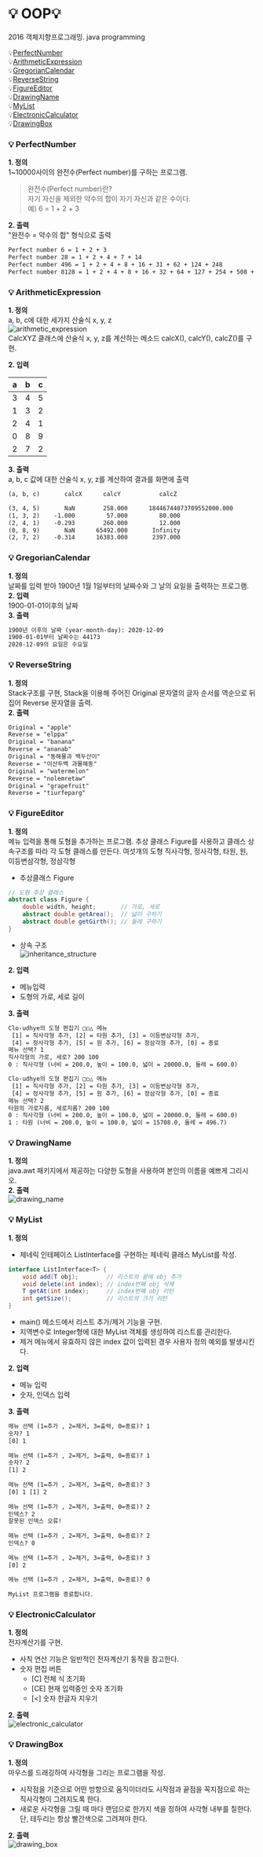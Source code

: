 # :bulb: OOP:bulb:  
2016 객체지향프로그래밍. java programming  

:bulb:[PerfectNumber](#bulb-PerfectNumber)  
:bulb:[ArithmeticExpression](#bulb-ArithmeticExpression )  
:bulb:[GregorianCalendar](#bulb-GregorianCalendar)  
:bulb:[ReverseString](#bulb-ReverseString)  
:bulb:[FigureEditor](#bulb-FigureEditor)  
:bulb:[DrawingName](#bulb-DrawingName)  
:bulb:[MyList](#bulb-MyList)  
:bulb:[ElectronicCalculator](#bulb-ElectronicCalculator)  
:bulb:[DrawingBox](#bulb-DrawingBox)  

### :bulb: PerfectNumber  
**1. 정의**    
1~10000사이의 완전수(Perfect number)를 구하는 프로그램.  
> 완전수(Perfect number)란?  
자기 자신을 제외한 약수의 합이 자기 자신과 같은 수이다.  
예) 6 = 1 + 2 + 3    

**2. 출력**  
"완전수 = 약수의 합" 형식으로 출력    
```HTML
Perfect number 6 = 1 + 2 + 3  
Perfect number 28 = 1 + 2 + 4 + 7 + 14  
Perfect number 496 = 1 + 2 + 4 + 8 + 16 + 31 + 62 + 124 + 248  
Perfect number 8128 = 1 + 2 + 4 + 8 + 16 + 32 + 64 + 127 + 254 + 508 + 1016 + 2032 + 4064
```

### :bulb: ArithmeticExpression  
**1. 정의**    
 a, b, c에 대한 세가지 산술식 x, y, z    
 ![arithmetic_expression](./resource/arithmetic_expression.png)  
 CalcXYZ 클래스에 산술식 x, y, z를 계산하는 메소드 calcX(), calcY(), calcZ()를 구현.    

**2. 입력**  

a | b | c
---|---|---
3 | 4 | 5
1 | 3 | 2
2 | 4 | 1
0 | 8 | 9
2 | 7 | 2

**3. 출력**  
a, b, c 값에 대한 산술식 x, y, z를 계산하여 결과를 화면에 출력    
```HTML
(a, b, c)       calcX      calcY           calcZ

(3, 4, 5)       NaN        258.000      18446744073709552000.000
(1, 3, 2)    -1.000         57.000         80.000
(2, 4, 1)    -0.293        260.000         12.000
(0, 8, 9)       NaN      65492.000       Infinity
(2, 7, 2)    -0.314      16383.000       2397.000
```

### :bulb: GregorianCalendar  
**1. 정의**  
날짜를 입력 받아 1900년 1월 1일부터의 날짜수와 그 날의 요일을 출력하는 프로그램.  
**2. 입력**  
1900-01-01이후의 날짜    
**3. 출력**  
```HTML
1900년 이후의 날짜 (year-month-day): 2020-12-09
1900-01-01부터 날짜수는 44173
2020-12-09의 요일은 수요일
```

### :bulb: ReverseString  
**1. 정의**  
Stack구조를 구현, Stack을 이용해 주어진 Original 문자열의 글자 순서를 역순으로 뒤집어 Reverse 문자열을 출력.  
**2. 출력**  
```HTML
Original = "apple"
Reverse = "elppa"
Original = "banana"
Reverse = "ananab"
Original = "동해물과 백두산이"
Reverse = "이산두백 과물해동"
Original = "watermelon"
Reverse = "nolemretaw"
Original = "grapefruit"
Reverse = "tiurfeparg"
```

### :bulb: FigureEditor  
**1. 정의**  
메뉴 입력을 통해 도형을 추가하는 프로그램. 추상 클래스 Figure를 사용하고 클래스 상속구조를 따라 각 도형 클래스를 만든다. 여섯개의 도형 직사각형, 정사각형, 타원, 원, 이등변삼각형, 정삼각형  
- 추상클래스 Figure  
```java
// 도형 추상 클래스
abstract class Figure {
    double width, height;       // 가로, 세로
    abstract double getArea();  // 넓이 구하기
    abstract double getGirth(); // 둘레 구하기
}
```
- 상속 구조  
![inheritance_structure](./resource/inheritance_structure)  

**2. 입력**  
- 메뉴입력  
- 도형의 가로, 세로 길이  

**3. 출력**  
```HTML
Clo-udhye의 도형 편집기 □○△ 메뉴
 [1] = 직사각형 추가, [2] = 타원 추가, [3] = 이등변삼각형 추가,
 [4] = 정사각형 추가, [5] = 원 추가, [6] = 정삼각형 추가, [0] = 종료
메뉴 선택? 1
직사각형의 가로, 세로? 200 100
0 : 직사각형 (너비 = 200.0, 높이 = 100.0, 넓이 = 20000.0, 둘레 = 600.0)

Clo-udhye의 도형 편집기 □○△ 메뉴
 [1] = 직사각형 추가, [2] = 타원 추가, [3] = 이등변삼각형 추가,
 [4] = 정사각형 추가, [5] = 원 추가, [6] = 정삼각형 추가, [0] = 종료
메뉴 선택? 2
타원의 가로지름, 세로지름? 200 100
0 : 직사각형 (너비 = 200.0, 높이 = 100.0, 넓이 = 20000.0, 둘레 = 600.0)
1 : 타원 (너비 = 200.0, 높이 = 100.0, 넓이 = 15708.0, 둘레 = 496.7)
```

### :bulb: DrawingName  
**1. 정의**  
java.awt 패키지에서 제공하는 다양한 도형을 사용하여 본인의 이름을 예쁘게 그리시오.  
**2. 출력**  
![drawing_name](./resource/drawing_name.png)  

### :bulb: MyList  
**1. 정의**  
- 제네릭 인테페이스 ListInterface를 구현하는 제네릭 클래스 MyList를 작성.   
```java
interface ListInterface<T> {
    void add(T obj);        // 리스트의 끝에 obj 추가
    void delete(int index); // index번째 obj 삭제
    T getAt(int index);     // index번째 obj 리턴
    int getSize();          // 리스트의 크기 리턴
}
```
- main() 메소드에서 리스트 추가/제거 기능을 구현.  
- 지역변수로 Integer형에 대한 MyList 객체를 생성하여 리스트를 관리한다.  
- 제거 메뉴에서 유효하지 않은 index 값이 입력된 경우 사용자 정의 예외를 발생시킨다.  

**2. 입력**  
- 메뉴 입력  
- 숫자, 인덱스 입력  

**3. 출력**  
```HTML
메뉴 선택 (1=추가 , 2=제거, 3=출력, 0=종료)? 1
숫자? 1
[0] 1 
 
메뉴 선택 (1=추가 , 2=제거, 3=출력, 0=종료)? 1
숫자? 2
[1] 2 
 
메뉴 선택 (1=추가 , 2=제거, 3=출력, 0=종료)? 3
[0] 1 [1] 2  
 
메뉴 선택 (1=추가 , 2=제거, 3=출력, 0=종료)? 2
인덱스? 2
잘못된 인덱스 오류!
 
메뉴 선택 (1=추가 , 2=제거, 3=출력, 0=종료)? 2
인덱스? 0
 
메뉴 선택 (1=추가 , 2=제거, 3=출력, 0=종료)? 3
[0] 2  
 
메뉴 선택 (1=추가 , 2=제거, 3=출력, 0=종료)? 0
 
MyList 프로그램을 종료합니다.
```

### :bulb: ElectronicCalculator  
**1. 정의**  
전자계산기를 구현.  
- 사칙 연산 기능은 일반적인 전자계산기 동작을 참고한다.  
- 숫자 편집 버튼  
    - [C] 전체 식 초기화  
    - [CE] 현재 입력중인 숫자 초기화  
    - [<] 숫자 한글자 지우기  

**2. 출력**  
![electronic_calculator](./resource/ElectronicCalculator.png)  

### :bulb: DrawingBox  
**1. 정의**  
마우스를 드래깅하여 사각형을 그리는 프로그램을 작성.  
- 시작점을 기준으로 어떤 방향으로 움직이더라도 시작점과 끝점을 꼭지점으로 하는 직사각형이 그려지도록 한다.  
- 새로운 사각형을 그릴 때 마다 랜덤으로 한가지 색을 정하여 사각형 내부를 칠한다. 단, 테두리는 항상 빨간색으로 그려져야 한다.  

**2. 출력**  
![drawing_box](./resource/drawing_box.png)  
